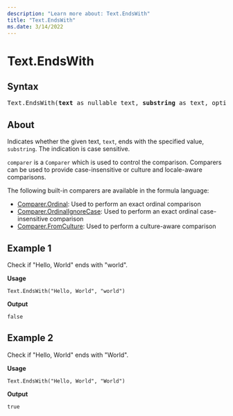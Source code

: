 ```yaml
---
description: "Learn more about: Text.EndsWith"
title: "Text.EndsWith"
ms.date: 3/14/2022
---
```

# Text.EndsWith

## Syntax

<pre>
Text.EndsWith(<b>text</b> as nullable text, <b>substring</b> as text, optional <b>comparer</b> as nullable function) as nullable logical
</pre>
  
## About

Indicates whether the given text, `text`, ends with the specified value, `substring`. The indication is case sensitive.

`comparer` is a `Comparer` which is used to control the comparison. Comparers can be used to provide case-insensitive or culture and locale-aware comparisons.

The following built-in comparers are available in the formula language:

* [Comparer.Ordinal](/powerquery-m/comparer-ordinal): Used to perform an exact ordinal comparison
* [Comparer.OrdinalIgnoreCase](/powerquery-m/comparer-ordinalignorecase): Used to perform an exact ordinal case-insensitive comparison
* [Comparer.FromCulture](/powerquery-m/comparer-fromculture): Used to perform a culture-aware comparison

## Example 1

Check if "Hello, World" ends with "world".

**Usage**

```powerquery-m
Text.EndsWith("Hello, World", "world")
```

**Output**

`false`

## Example 2

Check if "Hello, World" ends with "World".

**Usage**

```powerquery-m
Text.EndsWith("Hello, World", "World")
```

**Output**

`true`
